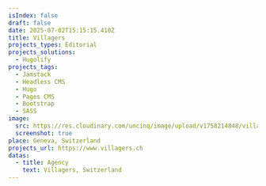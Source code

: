 ```yaml
---
isIndex: false
draft: false
date: 2025-07-02T15:15:15.410Z
title: Villagers
projects_types: Editorial
projects_solutions:
  - Hugolify
projects_tags:
  - Jamstack
  - Headless CMS
  - Hugo
  - Pages CMS
  - Bootstrap
  - SASS
image:
  src: https://res.cloudinary.com/uncinq/image/upload/v1758214848/villagers_cqcrsm.png
  screenshot: true
place: Geneva, Switzerland
projects_url: https://www.villagers.ch
datas:
  - title: Agency
    text: Villagers, Switzerland
---
```

